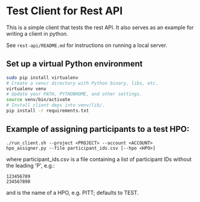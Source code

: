 # Test Client for Rest API

This is a simple client that tests the rest API. It also serves as an example
for writing a client in python.

See `rest-api/README.md` for instructions on running a local server.

## Set up a virtual Python environment

```sh
sudo pip install virtualenv
# Create a venv/ directory with Python binary, libs, etc.
virtualenv venv
# Update your PATH, PYTHONHOME, and other settings.
source venv/bin/activate
# Install client deps into venv/lib/.
pip install -r requirements.txt
```

## Example of assigning participants to a test HPO:

```
./run_client.sh --project <PROJECT> --account <ACCOUNT> hpo_assigner.py --file participant_ids.csv [--hpo <HPO>]
```

where participant_ids.csv is a file containing a list of participant IDs without the leading 'P', e.g.:

```
123456789
234567890
```

and <HPO> is the name of a HPO, e.g. PITT; defaults to TEST.

